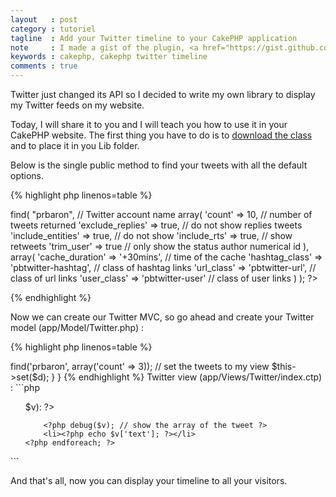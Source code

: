 ```yaml
---
layout   : post
category : tutoriel
tagline  : Add your Twitter timeline to your CakePHP application
note     : I made a gist of the plugin, <a href="https://gist.github.com/prbaron/4725934">https://gist.github.com/prbaron/4725934</a>
keywords : cakephp, cakephp twitter timeline
comments : true
---
```


Twitter just changed its API so I decided to write my own library to display my Twitter feeds on my website.

Today, I will share it to you and I will teach you how to use it in your CakePHP website. The first thing you have to do is to [download the class](https://gist.github.com/prbaron/4725934) and to place it in you Lib folder.

Below is the single public method to find your tweets with all the default options.

{% highlight php linenos=table %}

<?php
$this->find(
    "prbaron", // Twitter account name
    array(
        'count'            => 10, // number of tweets returned
        'exclude_replies'  => true, // do not show replies tweets
        'include_entities' => true, // do not show
        'include_rts'      => true, // show retweets
        'trim_user'        => true // only show the status author numerical id
    ),
    array(
        'cache_duration' => '+30mins', // time of the cache
        'hashtag_class'  => 'pbtwitter-hashtag', // class of hashtag links
        'url_class'      => 'pbtwitter-url', // class of url links
        'user_class'     => 'pbtwitter-user' // class of user links
    )
);
?>

{% endhighlight %}


Now we can create our Twitter MVC, so go ahead and create your Twitter model (app/Model/Twitter.php) :

{% highlight php linenos=table %}

<?php

 class Twitter extends AppModel{
    public $useTable = false; // we do not need a table in our Database
}

{% endhighlight %}

Twitter controller (app/Controller/TwitterController.php) :

{% highlight php linenos=table %}

<?php
class TwitterController extends AppController{

    public function index(){
        // import the PBTwitter class from the Lib folder
        App::import('Lib', 'PBTwitter');

        // create a new instance of the class
        $Twitter = new PBTwitter();

        // find the last 3 tweets
        $d['tweets'] = $Twitter->find('prbaron', array('count' => 3));

        // set the tweets to my view
        $this->set($d);
    }
}

{% endhighlight %}

Twitter view (app/Views/Twitter/index.ctp) :


```php
<ul>
    <?php foreach($tweets as $k => $v): ?>
        <?php debug($v); // show the array of the tweet ?>
        <li><?php echo $v['text']; ?></li>
    <?php endforeach; ?>
</ul>
```

And that's all, now you can display your timeline to all your visitors.

